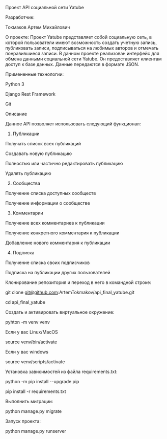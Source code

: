 Проект API социальной сети Yatube

Разработчик:

Токмаков Артем Михайлович

О проекте:
Проект Yatube представляет собой социальную сеть, в которой пользователи имеют возможность создать учетную запись, публиковать записи, подписываться на любимых авторов и отмечать понравившиеся записи. В данном проекте реализован интерфейс для обмена данными социальной сети Yatube. Он предоставляет клиентам доступ к базе данных. Данные передаются в формате JSON.

Примененные технологии:

Python 3

Django Rest Framework

Git



Описание

Данное API позволяет использовать следующий функционал:

1. Публикации

Получать список всех публикаций

Создавать новую публикацию

Полностью или частично редактировать публикацию

Удалять публикацию

2. Сообщества

Получение списка доступных сообществ

Получение информации о сообществе

3. Комментарии

Получение всех комментариев к публикации

Получение конкретного комментария к публикации

Добавление нового комментария к публикации

4. Подписка

Получение списка своих подписчиков

Подписка на публикации других пользователей



Клонирование репозитория и переход в него в командной строке:

git clone git@github.com:ArtemTokmakov/api_final_yatube.git

cd api_final_yatube

Cоздать и активировать виртуальное окружение:

pyhton -m venv venv

Если у вас Linux/MacOS

source venv/bin/activate

Если у вас windows

source venv/scripts/activate

Установка зависимостей из файла requirements.txt:

python -m pip install --upgrade pip

pip install -r requirements.txt

Выполнить миграции:

python manage.py migrate

Запуск проекта:

python manage.py runserver


